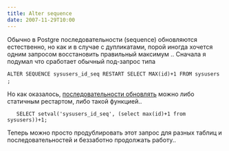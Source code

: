 ```yaml
---
title: Alter sequence
date: 2007-11-29T10:00
---
```


Обычно в Postgre последовательности (sequence) обновляются естественно, но как и в случае с дупликатами, порой иногда хочется одним запросом восстановить правильный максимум .. Сначала я подумал что сработает обычный под-запрос типа

`ALTER SEQUENCE sysusers_id_seq RESTART SELECT MAX(id)+1 FROM sysusers ;` 

Но как оказалось, [последовательности обновлять](http://www.postgresql.org/docs/8.0/interactive/sql-altersequence.html) можно либо статичным рестартом, либо такой функцией.. 

`   SELECT setval('sysusers_id_seq', (select max(id)+1 from sysusers))+1;`

Теперь можно просто продублировать этот запрос для разных таблиц и последовательностей и беззаботно продолжать работу..